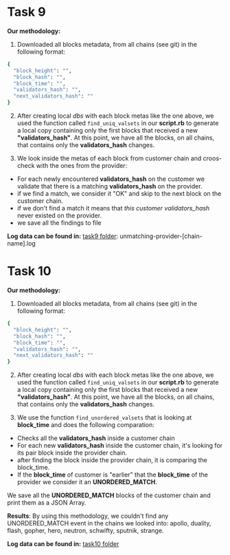 # Task 9
**Our methodology:**
1. Downloaded all blocks metadata, from all chains (see git) in the following format:
  ```sh
  {
    "block_height": "",
    "block_hash": "",
    "block_time": "",
    "validators_hash": "",
    "next_validators_hash": ""
  }
  ```

2. After creating local *dbs* with each block metas like the one above, we used the function called `find_uniq_valsets` in our **script.rb** to generate a local copy containing only the first blocks that received a new **"validators_hash"**.
At this point, we have all the blocks, on all chains, that contains only the **validators_hash** changes.

3. We look inside the metas of each block from customer chain and croos-check with the ones from the provider:
- For each newly encountered **validators_hash** on the customer we validate that there is a matching **validators_hash** on the provider.
- if we find a match, we consider it "OK" and skip to the next block on the customer chain.
- if we don't find a match it means that *this customer validators_hash* never existed on the provider.
- we save all the findings to file

**Log data can be found in:**   [task9 folder](./task9): unmatching-provider-[chain-name].log



# Task 10

**Our methodology:**

1. Downloaded all blocks metadata, from all chains (see git) in the following format:
  ```sh
  {
    "block_height": "",
    "block_hash": "",
    "block_time": "",
    "validators_hash": "",
    "next_validators_hash": ""
  }
  ```

2. After creating local *dbs* with each block metas like the one above, we used the function called `find_uniq_valsets` in our **script.rb** to generate a local copy containing only the first blocks that received a new **"validators_hash"**.
At this point, we have all the blocks, on all chains, that contains only the **validators_hash** changes.

3. We use the function `find_unordered_valsets` that is looking at **block_time** and does the following comparation:
- Checks all the **validators_hash** inside a customer chain
- For each new **validators_hash** inside the customer chain, it's looking for its pair block inside the provider chain.
- after finding the block inside the provider chain, it is comparing the block_time.
- If the **block_time** of customer is "earlier" that the **block_time** of the provider we consider it an **UNORDERED_MATCH**.

We save all the **UNORDERED_MATCH** blocks of the customer chain and print them as a JSON Array.

**Results**: By using this methodology, we couldn't find any UNORDERED_MATCH event in the chains we looked into: apollo, duality, flash, gopher, hero, neutron, schwifty, sputnik, strange.

**Log data can be found in:**   [task10 folder](./task10)
